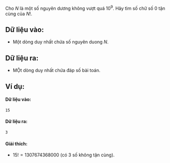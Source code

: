 Cho $N$ là một số nguyên dương không vượt quá $10^9$. Hãy tìm số chữ số $0$ tận cùng của $N!$.

## Dữ liệu vào:
- Một dòng duy nhất chứa số nguyên duong $N$.

## Dữ liệu ra:
- MỘt dòng duy nhất chứa đáp số bài toán.

## Ví dụ:
#### Dữ liệu vào:
```
15
```

#### Dữ liệu ra:
```
3
```

#### Giải thích:
- $15! = 1307674368000$ (có $3$ số không tận cùng).